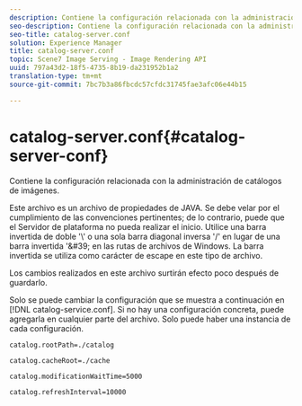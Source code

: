 ```yaml
---
description: Contiene la configuración relacionada con la administración de catálogos de imágenes.
seo-description: Contiene la configuración relacionada con la administración de catálogos de imágenes.
seo-title: catalog-server.conf
solution: Experience Manager
title: catalog-server.conf
topic: Scene7 Image Serving - Image Rendering API
uuid: 797a43d2-18f5-4735-8b19-da231952b1a2
translation-type: tm+mt
source-git-commit: 7bc7b3a86fbcdc57cfdc31745fae3afc06e44b15

---
```



# catalog-server.conf{#catalog-server-conf}

Contiene la configuración relacionada con la administración de catálogos de imágenes.

Este archivo es un archivo de propiedades de JAVA. Se debe velar por el cumplimiento de las convenciones pertinentes; de lo contrario, puede que el Servidor de plataforma no pueda realizar el inicio. Utilice una barra invertida de doble &#39;\\&#39; o una sola barra diagonal inversa &#39;/&#39; en lugar de una barra invertida &#39;\&#39; en las rutas de archivos de Windows. La barra invertida se utiliza como carácter de escape en este tipo de archivo.

Los cambios realizados en este archivo surtirán efecto poco después de guardarlo.

Solo se puede cambiar la configuración que se muestra a continuación en [!DNL catalog-service.conf]. Si no hay una configuración concreta, puede agregarla en cualquier parte del archivo. Solo puede haber una instancia de cada configuración.

`catalog.rootPath=./catalog`

`catalog.cacheRoot=./cache`

`catalog.modificationWaitTime=5000`

`catalog.refreshInterval=10000`
